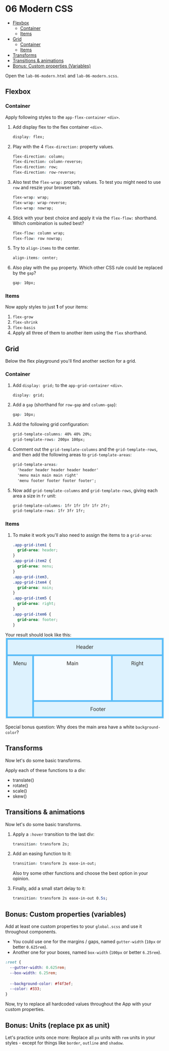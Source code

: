 # 06 Modern CSS

<!-- TOC -->

- [Flexbox](#flexbox)
  - [Container](#container)
  - [Items](#items)
- [Grid](#grid)
  - [Container](#container-1)
  - [Items](#items-1)
- [Transforms](#transforms)
- [Transitions & animations](#transitions--animations)
- [Bonus: Custom properties (Variables)](#bonus-custom-properties-variables)
  <!-- TOC -->

Open the `lab-06-modern.html` and `lab-06-modern.scss`.

## Flexbox

### Container

Apply following styles to the `app-flex-container` `<div>`.

1. Add display flex to the flex container `<div>`.

   ```css
   display: flex;
   ```

2. Play with the 4 `flex-direction:` property values.

   ```css
   flex-direction: column;
   flex-direction: column-reverse;
   flex-direction: row;
   flex-direction: row-reverse;
   ```

3. Also test the `flex-wrap:` property values. To test you might need to use `row` and reszie your browser tab.

   ```css
   flex-wrap: wrap;
   flex-wrap: wrap-reverse;
   flex-wrap: nowrap;
   ```

4. Stick with your best choice and apply it via the `flex-flow:` shorthand. Which combination is suited best?

   ```css
   flex-flow: column wrap;
   flex-flow: row nowrap;
   ```

5. Try to `align-items` to the center.

   ```css
   align-items: center;
   ```

6. Also play with the `gap` property. Which other CSS rule could be replaced by the `gap`?

   ```css
   gap: 10px;
   ```

### Items

Now apply styles to just **1** of your items:

1. `flex-grow`
2. `flex-shrink`
3. `flex-basis`
4. Apply all three of them to another item using the `flex` shorthand.

## Grid

Below the flex playground you'll find another section for a grid.

### Container

1. Add `display: grid;` to the `app-grid-container` `<div>`.

   ```css
   display: grid;
   ```

2. Add a `gap` (shorthand for `row-gap` and `column-gap`):

   ```css
   gap: 10px;
   ```

3. Add the following grid configuration:

   ```css
   grid-template-columns: 40% 40% 20%;
   grid-template-rows: 200px 100px;
   ```

4. Comment out the `grid-template-columns` and the `grid-template-rows`, and then add the following areas to `grid-template-areas`:
   ```css
   grid-template-areas:
     'header header header header header'
     'menu main main main right'
     'menu footer footer footer footer';
   ```
   
5. Now add `grid-template-columns` and `grid-template-rows`, giving each area a size in `fr` unit:

   ```css
   grid-template-columns: 1fr 1fr 1fr 1fr 2fr;
   grid-template-rows: 1fr 3fr 1fr;
   ```

### Items

1. To make it work you'll also need to assign the items to a `grid-area`:

   ```css
   .app-grid-item1 {
     grid-area: header;
   }
   .app-grid-item2 {
     grid-area: menu;
   }
   .app-grid-item3,
   .app-grid-item4 {
     grid-area: main;
   }
   .app-grid-item5 {
     grid-area: right;
   }
   .app-grid-item6 {
     grid-area: footer;
   }
   ```

Your result should look like this:
![grid.png](grid.png)

Special bonus question: Why does the main area have a white `background-color`?

## Transforms

Now let's do some basic transforms.

Apply each of these functions to a div:

- translate()
- rotate()
- scale()
- skew()

## Transitions & animations

Now let's do some basic transforms.

1. Apply a `:hover` transition to the last div:

   ```css
   transition: transform 2s;
   ```

2. Add an easing function to it:

   ```css
   transition: transform 2s ease-in-out;
   ```

   Also try some other functions and choose the best option in your opinion.

3. Finally, add a small start delay to it:

   ```css
   transition: transform 2s ease-in-out 0.5s;
   ```

## Bonus: Custom properties (variables)

Add at least one custom properties to your `global.scss` and use it throughout components.

- You could use one for the margins / gaps, named `gutter-width` (`10px` or better `0.625rem`).
- Another one for your boxes, named `box-width` (`100px` or better `6.25rem`).

```css
:root {
  --gutter-width: 0.625rem;
  --box-width: 6.25rem;

  --background-color: #f4f3ef;
  --color: #333;
}
```

Now, try to replace all hardcoded values throughout the App with your custom properties.

## Bonus: Units (replace px as unit)

Let's practice units once more: Replace all `px` units with `rem` units in your styles - except for things like `border`, `outline` and `shadow`.
